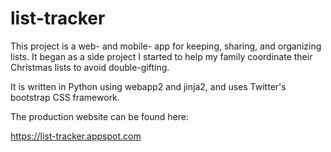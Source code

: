 list-tracker
============

This project is a web- and mobile- app for keeping, sharing, and organizing lists.  It began as a side project I started to help my family coordinate their Christmas lists to avoid double-gifting.

It is written in Python using webapp2 and jinja2, and uses Twitter's bootstrap CSS framework.

The production website can be found here:

https://list-tracker.appspot.com
